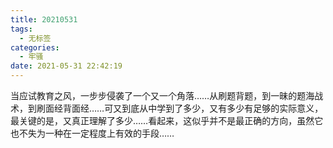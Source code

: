 ```yaml
---
title: 20210531
tags:
  - 无标签
categories:
  - 牢骚
date: 2021-05-31 22:42:19
---
```

当应试教育之风，一步步侵袭了一个又一个角落……从刷题背题，到一昧的题海战术，到刷面经背面经……可又到底从中学到了多少，又有多少有足够的实际意义，最关键的是，又真正理解了多少……看起来，这似乎并不是最正确的方向，虽然它也不失为一种在一定程度上有效的手段……

